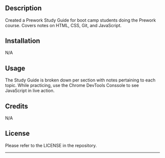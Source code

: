 # <Prework Study Guide Webpage>

## Description

Created a Prework Study Guide for boot camp students doing the Prework course. Covers notes on HTML, CSS, Git, and JavaScript.

## Installation

N/A

## Usage

The Study Guide is broken down per section with notes pertaining to each topic. While practicing, use the Chrome DevTools Conssole to see JavaScript in live action.

## Credits

N/A

## License

Please refer to the LICENSE in the repository. 

---